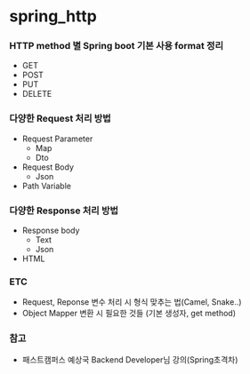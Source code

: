 # spring_http

### HTTP method 별 Spring boot 기본 사용 format 정리

- GET
- POST
- PUT
- DELETE

### 다양한 Request 처리 방법 

- Request Parameter
  - Map
  - Dto
- Request Body
  - Json
- Path Variable

### 다양한 Response 처리 방법

- Response body
  - Text
  - Json
- HTML

### ETC
- Request, Reponse 변수 처리 시 형식 맞추는 법(Camel, Snake..)
- Object Mapper 변환 시 필요한 것들 (기본 생성자, get method)


### 참고
- 패스트캠퍼스 예상국 Backend Developer님 강의(Spring초격차)
